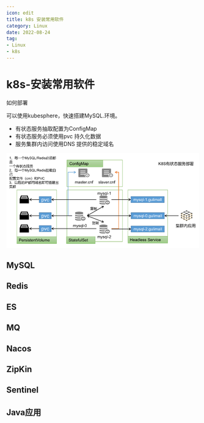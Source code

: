 ```yaml
---
icon: edit
title: k8s 安装常用软件
category: Linux
date: 2022-08-24
tag:
- Linux
- k8s
---
```


# k8s-安装常用软件

如何部署

可以使用kubesphere，快速搭建MySQL.环境。

- 有状态服务抽取配置为ConfigMap
- 有状态服务必须使用pvc 持久化数据
- 服务集群内访问使用DNS 提供的稳定域名

![](./application.assets/true-image-20220501211906409.png)



## MySQL

## Redis

## ES


## MQ


## Nacos


## ZipKin


## Sentinel


## Java应用
